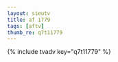 ```yaml
--- 
layout: sieutv
title: af 1779
tags: [aftv]
thumb_re: q7t11779
---
```

{% include tvadv key="q7t11779" %} 

